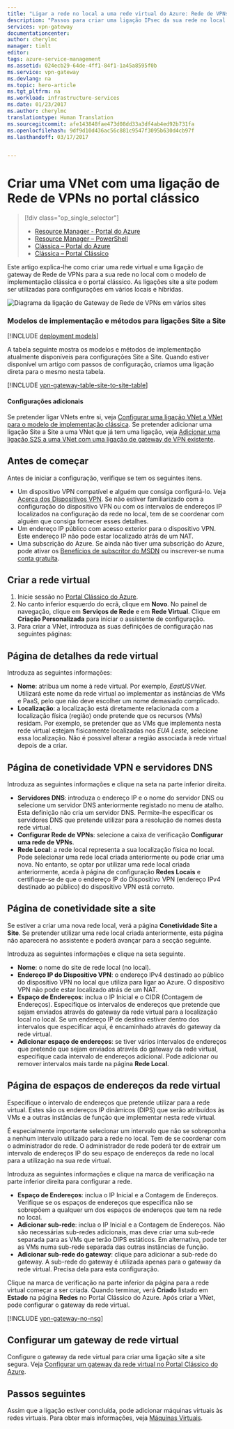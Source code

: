```yaml
---
title: "Ligar a rede no local a uma rede virtual do Azure: Rede de VPNs: Portal Clássico | Microsoft Docs"
description: "Passos para criar uma ligação IPsec da sua rede no local a uma rede virtual do Azure através da Internet pública. Estes passos ajudam-no a criar uma ligação de Gateway de Rede de VPNs em vários sites com o portal Clássico e o modelo de implementação clássica."
services: vpn-gateway
documentationcenter: 
author: cherylmc
manager: timlt
editor: 
tags: azure-service-management
ms.assetid: 024ecb29-64de-4ff1-84f1-1a45a8595f0b
ms.service: vpn-gateway
ms.devlang: na
ms.topic: hero-article
ms.tgt_pltfrm: na
ms.workload: infrastructure-services
ms.date: 01/23/2017
ms.author: cherylmc
translationtype: Human Translation
ms.sourcegitcommit: afe143848fae473d08dd33a3df4ab4ed92b731fa
ms.openlocfilehash: 9df9d10d436ac56c881c9547f3095b630d4cb97f
ms.lasthandoff: 03/17/2017


---
```

# <a name="create-a-vnet-with-a-site-to-site-connection-using-the-classic-portal"></a>Criar uma VNet com uma ligação de Rede de VPNs no portal clássico
> [!div class="op_single_selector"]
> * [Resource Manager - Portal do Azure](vpn-gateway-howto-site-to-site-resource-manager-portal.md)
> * [Resource Manager – PowerShell](vpn-gateway-create-site-to-site-rm-powershell.md)
> * [Clássica – Portal do Azure](vpn-gateway-howto-site-to-site-classic-portal.md)
> * [Clássica – Portal Clássico](vpn-gateway-site-to-site-create.md)
>
>

Este artigo explica-lhe como criar uma rede virtual e uma ligação de gateway de Rede de VPNs para a sua rede no local com o modelo de implementação clássica e o portal clássico. As ligações site a site podem ser utilizadas para configurações em vários locais e híbridas.

![Diagrama da ligação de Gateway de Rede de VPNs em vários sites](./media/vpn-gateway-site-to-site-create/site-to-site-connection-diagram.png)

### <a name="deployment-models-and-methods-for-site-to-site-connections"></a>Modelos de implementação e métodos para ligações Site a Site
[!INCLUDE [deployment models](../../includes/vpn-gateway-deployment-models-include.md)]

A tabela seguinte mostra os modelos e métodos de implementação atualmente disponíveis para configurações Site a Site. Quando estiver disponível um artigo com passos de configuração, criamos uma ligação direta para o mesmo nesta tabela.

[!INCLUDE [vpn-gateway-table-site-to-site-table](../../includes/vpn-gateway-table-site-to-site-include.md)]

#### <a name="additional-configurations"></a>Configurações adicionais
Se pretender ligar VNets entre si, veja [Configurar uma ligação VNet a VNet para o modelo de implementação clássica](virtual-networks-configure-vnet-to-vnet-connection.md). Se pretender adicionar uma ligação Site a Site a uma VNet que já tem uma ligação, veja [Adicionar uma ligação S2S a uma VNet com uma ligação de gateway de VPN existente](vpn-gateway-multi-site.md).

## <a name="before-you-begin"></a>Antes de começar
Antes de iniciar a configuração, verifique se tem os seguintes itens.

* Um dispositivo VPN compatível e alguém que consiga configurá-lo. Veja [Acerca dos Dispositivos VPN](vpn-gateway-about-vpn-devices.md). Se não estiver familiarizado com a configuração do dispositivo VPN ou com os intervalos de endereços IP localizados na configuração da rede no local, tem de se coordenar com alguém que consiga fornecer esses detalhes.
* Um endereço IP público com acesso exterior para o dispositivo VPN. Este endereço IP não pode estar localizado atrás de um NAT.
* Uma subscrição do Azure. Se ainda não tiver uma subscrição do Azure, pode ativar os [Benefícios de subscritor do MSDN](https://azure.microsoft.com/pricing/member-offers/msdn-benefits-details) ou inscrever-se numa [conta gratuita](https://azure.microsoft.com/pricing/free-trial).

## <a name="CreateVNet"></a>Criar a rede virtual
1. Inicie sessão no [Portal Clássico do Azure](https://manage.windowsazure.com/).
2. No canto inferior esquerdo do ecrã, clique em **Novo**. No painel de navegação, clique em **Serviços de Rede** e em **Rede Virtual**. Clique em **Criação Personalizada** para iniciar o assistente de configuração.
3. Para criar a VNet, introduza as suas definições de configuração nas seguintes páginas:

## <a name="Details"></a>Página de detalhes da rede virtual
Introduza as seguintes informações:

* **Nome**: atribua um nome à rede virtual. Por exemplo, *EastUSVNet*. Utilizará este nome da rede virtual ao implementar as instâncias de VMs e PaaS, pelo que não deve escolher um nome demasiado complicado.
* **Localização**: a localização está diretamente relacionada com a localização física (região) onde pretende que os recursos (VMs) residam. Por exemplo, se pretender que as VMs que implementa nesta rede virtual estejam fisicamente localizadas nos *EUA Leste*, selecione essa localização. Não é possível alterar a região associada à rede virtual depois de a criar.

## <a name="DNS"></a>Página de conetividade VPN e servidores DNS
Introduza as seguintes informações e clique na seta na parte inferior direita.

* **Servidores DNS**: introduza o endereço IP e o nome do servidor DNS ou selecione um servidor DNS anteriormente registado no menu de atalho. Esta definição não cria um servidor DNS. Permite-lhe especificar os servidores DNS que pretende utilizar para a resolução de nomes desta rede virtual.
* **Configurar Rede de VPNs**: selecione a caixa de verificação **Configurar uma rede de VPNs**.
* **Rede Local**: a rede local representa a sua localização física no local. Pode selecionar uma rede local criada anteriormente ou pode criar uma nova. No entanto, se optar por utilizar uma rede local criada anteriormente, aceda à página de configuração **Redes Locais** e certifique-se de que o endereço IP do Dispositivo VPN (endereço IPv4 destinado ao público) do dispositivo VPN está correto.

## <a name="Connectivity"></a>Página de conetividade site a site
Se estiver a criar uma nova rede local, verá a página **Conetividade Site a Site**. Se pretender utilizar uma rede local criada anteriormente, esta página não aparecerá no assistente e poderá avançar para a secção seguinte.

Introduza as seguintes informações e clique na seta seguinte.

* **Nome**: o nome do site de rede local (no local).
* **Endereço IP do Dispositivo VPN**: o endereço IPv4 destinado ao público do dispositivo VPN no local que utiliza para ligar ao Azure. O dispositivo VPN não pode estar localizado atrás de um NAT.
* **Espaço de Endereços**: inclua o IP Inicial e o CIDR (Contagem de Endereços). Especifique os intervalos de endereços que pretende que sejam enviados através do gateway da rede virtual para a localização local no local. Se um endereço IP de destino estiver dentro dos intervalos que especificar aqui, é encaminhado através do gateway da rede virtual.
* **Adicionar espaço de endereços**: se tiver vários intervalos de endereços que pretende que sejam enviados através do gateway da rede virtual, especifique cada intervalo de endereços adicional. Pode adicionar ou remover intervalos mais tarde na página **Rede Local**.

## <a name="Address"></a>Página de espaços de endereços da rede virtual
Especifique o intervalo de endereços que pretende utilizar para a rede virtual. Estes são os endereços IP dinâmicos (DIPS) que serão atribuídos às VMs e a outras instâncias de função que implementar nesta rede virtual.

É especialmente importante selecionar um intervalo que não se sobreponha a nenhum intervalo utilizado para a rede no local. Tem de se coordenar com o administrador de rede. O administrador de rede poderá ter de extrair um intervalo de endereços IP do seu espaço de endereços da rede no local para a utilização na sua rede virtual.

Introduza as seguintes informações e clique na marca de verificação na parte inferior direita para configurar a rede.

* **Espaço de Endereços**: inclua o IP Inicial e a Contagem de Endereços. Verifique se os espaços de endereços que especifica não se sobrepõem a qualquer um dos espaços de endereços que tem na rede no local.
* **Adicionar sub-rede**: inclua o IP Inicial e a Contagem de Endereços. Não são necessárias sub-redes adicionais, mas deve criar uma sub-rede separada para as VMs que terão DIPS estáticos. Em alternativa, pode ter as VMs numa sub-rede separada das outras instâncias de função.
* **Adicionar sub-rede do gateway**: clique para adicionar a sub-rede do gateway. A sub-rede do gateway é utilizada apenas para o gateway da rede virtual. Precisa dela para esta configuração.

Clique na marca de verificação na parte inferior da página para a rede virtual começar a ser criada. Quando terminar, verá **Criado** listado em **Estado** na página **Redes** no Portal Clássico do Azure. Após criar a VNet, pode configurar o gateway da rede virtual.

[!INCLUDE [vpn-gateway-no-nsg](../../includes/vpn-gateway-no-nsg-include.md)]

## <a name="VNetGateway"></a>Configurar um gateway de rede virtual
Configure o gateway da rede virtual para criar uma ligação site a site segura. Veja [Configurar um gateway da rede virtual no Portal Clássico do Azure](vpn-gateway-configure-vpn-gateway-mp.md).

## <a name="next-steps"></a>Passos seguintes
 Assim que a ligação estiver concluída, pode adicionar máquinas virtuais às redes virtuais. Para obter mais informações, veja [Máquinas Virtuais](https://docs.microsoft.com/azure/#pivot=services&panel=Compute).


